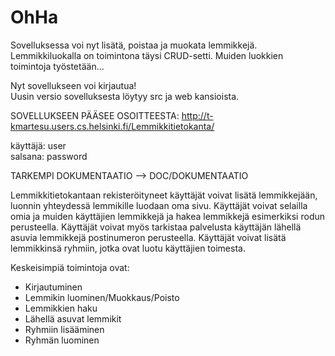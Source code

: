 # OhHa
Sovelluksessa voi nyt lisätä, poistaa ja muokata lemmikkejä. Lemmikkiluokalla on toimintona täysi CRUD-setti.
Muiden luokkien toimintoja työstetään...

Nyt sovellukseen voi kirjautua!                                                                                                
Uusin versio sovelluksesta löytyy src ja web kansioista. 

SOVELLUKSEEN PÄÄSEE OSOITTEESTA:
http://t-kmartesu.users.cs.helsinki.fi/Lemmikkitietokanta/

käyttäjä: user                                                                                                                 
salsana: password


TARKEMPI DOKUMENTAATIO --> DOC/DOKUMENTAATIO

Lemmikkitietokantaan rekisteröityneet käyttäjät voivat lisätä lemmikkejään, luonnin yhteydessä lemmikille luodaan oma sivu. Käyttäjät voivat selailla omia ja muiden käyttäjien lemmikkejä ja hakea lemmikkejä esimerkiksi rodun perusteella.
Käyttäjät voivat myös tarkistaa palvelusta käyttäjän lähellä asuvia lemmikkejä postinumeron perusteella. Käyttäjät voivat lisätä lemmikkinsä ryhmiin, jotka ovat luotu käyttäjien toimesta.

Keskeisimpiä toimintoja ovat:
- Kirjautuminen
- Lemmikin luominen/Muokkaus/Poisto
- Lemmikkien haku
- Lähellä asuvat lemmikit
- Ryhmiin lisääminen
- Ryhmän luominen
